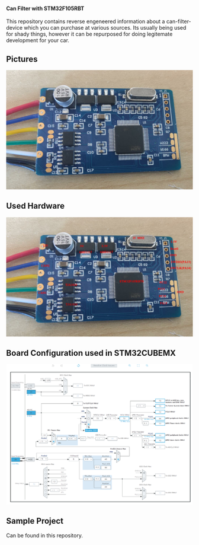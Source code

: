 #### Can Filter with STM32F105RBT

This repository contains reverse engeneered information about a can-filter-device which you can purchase at various 
sources. Its usually being used for shady things, however it can be repurposed for doing legitemate development for your car.

## Pictures
![Overview](/pictures/image.png)

## Used Hardware
 ![Hardware](/pictures/hardware.png)
 

## Board Configuration used in STM32CUBEMX
 ![Clock](/pictures/clock.png)
 
 
## Sample Project

Can be found in this repository.